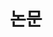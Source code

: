 ---
title: 논문
banner:
  image: 'passion.jpg'
  caption: 'Image credit: [**Geo**](https://github.com/gcushen/)'
---